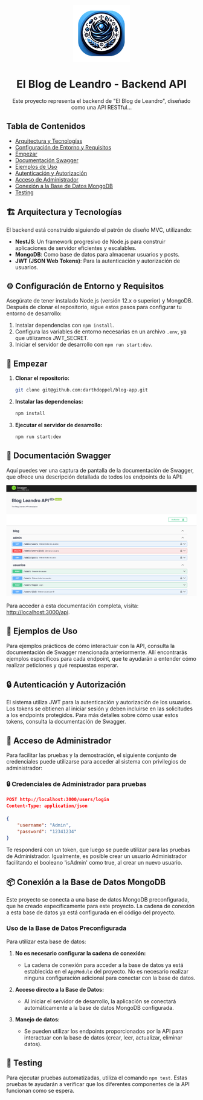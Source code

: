 <div align="center">
    <img src="public/LogoFinal.png" height="150px"/> 
    <h1>El Blog de Leandro - Backend API</h1>
    <p>Este proyecto representa el backend de "El Blog de Leandro", diseñado como una API RESTful...</p>
</div>

## Tabla de Contenidos
- [Arquitectura y Tecnologías](#-arquitectura-y-tecnologías)
- [Configuración de Entorno y Requisitos](#-configuración-de-entorno-y-requisitos)
- [Empezar](#-empezar)
- [Documentación Swagger](#-documentación-swagger)
- [Ejemplos de Uso](#-ejemplos-de-uso)
- [Autenticación y Autorización](#-autenticación-y-autorización)
- [Acceso de Administrador](#-acceso-de-administrador)
- [Conexión a la Base de Datos MongoDB](#-conexión-a-la-base-de-datos-mongodb)
- [Testing](#-testing)

## 🏗️ Arquitectura y Tecnologías

El backend está construido siguiendo el patrón de diseño MVC, utilizando:

- **NestJS**: Un framework progresivo de Node.js para construir aplicaciones de servidor eficientes y escalables.
- **MongoDB**: Como base de datos para almacenar usuarios y posts.
- **JWT (JSON Web Tokens)**: Para la autenticación y autorización de usuarios.

## ⚙️ Configuración de Entorno y Requisitos

Asegúrate de tener instalado Node.js (versión 12.x o superior) y MongoDB. Después de clonar el repositorio, sigue estos pasos para configurar tu entorno de desarrollo:

1. Instalar dependencias con `npm install`.
2. Configura las variables de entorno necesarias en un archivo `.env`, ya que utilizamos JWT_SECRET.
3. Iniciar el servidor de desarrollo con `npm run start:dev`.

## 🚀 Empezar

1. **Clonar el repositorio:**

    ```bash
    git clone git@github.com:darthdoppel/blog-app.git
    ```

2. **Instalar las dependencias:**

    ```bash
    npm install
    ```

3. **Ejecutar el servidor de desarrollo:**

    ```bash
    npm run start:dev
    ```

## 📘 Documentación Swagger

Aquí puedes ver una captura de pantalla de la documentación de Swagger, que ofrece una descripción detallada de todos los endpoints de la API:

<div align="center">
    <img src="public/SwaggerScreenshot.png" width="700px"/>
</div>

Para acceder a esta documentación completa, visita: [http://localhost:3000/api](http://localhost:3000/api).

## 🌟 Ejemplos de Uso

Para ejemplos prácticos de cómo interactuar con la API, consulta la documentación de Swagger mencionada anteriormente. Allí encontrarás ejemplos específicos para cada endpoint, que te ayudarán a entender cómo realizar peticiones y qué respuestas esperar.

## 🔒 Autenticación y Autorización

El sistema utiliza JWT para la autenticación y autorización de los usuarios. Los tokens se obtienen al iniciar sesión y deben incluirse en las solicitudes a los endpoints protegidos. Para más detalles sobre cómo usar estos tokens, consulta la documentación de Swagger.

## 🚀 Acceso de Administrador

Para facilitar las pruebas y la demostración, el siguiente conjunto de credenciales puede utilizarse para acceder al sistema con privilegios de administrador:

### 🔒 Credenciales de Administrador para pruebas

```json
POST http://localhost:3000/users/login
Content-Type: application/json

{
    "username": "Admin",
    "password": "12341234"
}
```

Te responderá con un token, que luego se puede utilizar para las pruebas de Administrador. Igualmente, es posible crear un usuario Administrador facilitando el booleano 'isAdmin' como true, al crear un nuevo usuario.

## 📦 Conexión a la Base de Datos MongoDB

Este proyecto se conecta a una base de datos MongoDB preconfigurada, que he creado específicamente para este proyecto. La cadena de conexión a esta base de datos ya está configurada en el código del proyecto.

### Uso de la Base de Datos Preconfigurada

Para utilizar esta base de datos:

1. **No es necesario configurar la cadena de conexión:**
   - La cadena de conexión para acceder a la base de datos ya está establecida en el `AppModule` del proyecto. No es necesario realizar ninguna configuración adicional para conectar con la base de datos.

2. **Acceso directo a la Base de Datos:**
   - Al iniciar el servidor de desarrollo, la aplicación se conectará automáticamente a la base de datos MongoDB configurada.

3. **Manejo de datos:**
   - Se pueden utilizar los endpoints proporcionados por la API para interactuar con la base de datos (crear, leer, actualizar, eliminar datos).

## 🧪 Testing

Para ejecutar pruebas automatizadas, utiliza el comando `npm test`. Estas pruebas te ayudarán a verificar que los diferentes componentes de la API funcionan como se espera.